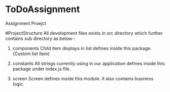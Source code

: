# ToDoAssignment
Assignment Proejct

#ProjectStructure
All development files exists in src directory which further contains sub directory as below-:

1) components
  Child item displays in list defines inside this package.(Custom list item)
   
3) constants
   All strings currently using in our application defines inside this package under index.js file.
   
5) screen
   Screen defines inside this module. It also contains business logic.
